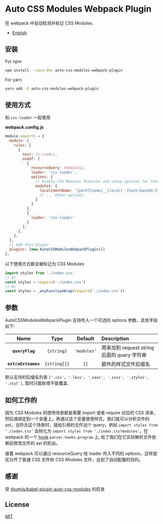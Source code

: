 # Auto CSS Modules Webpack Plugin

在 webpack 中自动检测并标记 CSS Modules.

- [English](README.md)

## 安装

For npm
```bash
npm install --save-dev auto-css-modules-webpack-plugin
```

For yarn
```bash
yarn add -D auto-css-modules-webpack-plugin
```

## 使用方式

和 `css-loader` 一起使用

**webpack.config.js**

```javascript
module.exports = {
  module: {
    rules: [
      {
        test: /\.css$/i,
        oneOf: [
          {
            resourceQuery: /modules/,
            loader: 'css-loader',
            options: {
              // Enable CSS Modules features and setup options for them.
              modules: {
                localIdentName: '[path][name]__[local]--[hash:base64:5]',
                // ... Other options
              }
            }
          },
          {
            loader: 'css-loader'
          }
        ],
      },
    ],
  },
  // Add this plugin
  plugins: [new AutoCSSModulesWebpackPlugin()]
};
```

以下使用方式都会被标记为 CSS Modules

```js
import styles from './index.css'
// Or
const styles = require('./index.css')
// Or
const styles = _anyFunctionWrap(require('./index.css'))
```

## 参数

AutoCSSModulesWebpackPlugin 支持传入一个可选的 options 参数，具体字段如下:

|        Name         |     Type     |   Default   | Description                                 |
| :-----------------: | :----------: | :---------: | :------------------------------------------ |
|   **`queryFlag`**   |  `{string}`  | `'modules'` | 用来加到 request string 后面的 query 字符串 |
| **`extraExtnames`** | `{string[]}` |    `[]`     | 额外的样式文件后缀名                        |

默认支持的后缀名列表 `['.css', '.less', '.sass', '.scss', '.stylus', '.styl']`, 暂时只能新增不能覆盖.

## 如何工作的

因为 CSS Modules 的使用场景都是需要 import 或者 require 对应的 CSS 进来，然后值绑定到一个变量上，再通过这个变量使用样式。我们就可以分析文件的 ast，当符合这个场景时，就给引用的文件加个 query。例如 `import styles from './index.css'` 会转化为 `import styles from './index.css?modules'`。在 webpack 的一个 [hook](https://webpack.js.org/api/parser/#program) `parser.hooks.program` 上, 给了我们在它实际解析文件依赖前修改文件的 ast 的机会。

接着 webpack 可以通过 resourceQuery 给 loader 传入不同的 options，这样就区分开了普通 CSS 文件和 CSS Modules 文件，达到了自动配置的目的。

## 感谢

受 [@umijs/babel-plugin-auto-css-modules](https://www.npmjs.com/package/@umijs/babel-plugin-auto-css-modules) 的启发


## License

[MIT](./LICENSE)
